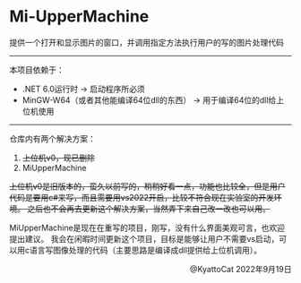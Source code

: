# Mi-UpperMachine
提供一个打开和显示图片的窗口，并调用指定方法执行用户的写的图片处理代码

---

本项目依赖于：

- .NET 6.0运行时 -> 启动程序所必须
- MinGW-W64（或者其他能编译64位dll的东西） -> 用于编译64位的dll给上位机使用

---

仓库内有两个解决方案：
1. <del>上位机v0<del>，现已删除
2. MiUpperMachine

<del>上位机v0是旧版本的，蛮久以前写的，稍稍好看一点，功能也比较全，但是用户代码是要用c#来写，而且需要用vs2022开启，比较不符合现在实验室的开发环境。
之后也不会再去更新这个解决方案，当然弄下来自己改一改也可以用。<del>

MiUpperMachine是现在在重写的项目，刚写，没有什么界面美观可言，也欢迎提出建议。
我会在闲暇时间更新这个项目，目标是能够让用户不需要vs启动，可以用c语言写图像处理的代码（主要思路是编译成dll提供给上位机调用）。

<p align="right">@KyattoCat 2022年9月19日</p>
